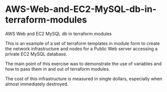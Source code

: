# AWS-Web-and-EC2-MySQL-db-in-terraform-modules
AWS Web and EC2 MySQL db in terraform modules

This is an example of a set of terraform templates in module form to create the network 
infrastructure and nodes for a Public Web server accessing a private EC2 MySQL database.

The main point of this exercise was to demonstrate the use of variables and how to pass them in and out of terraform modules.

The cost of this infrastructure is measured in single dollars, especially when almost immediately destroyed.

